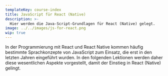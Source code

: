 ```yaml
---
templateKey: course-index
title: JavaScript für React (Native)
description: >-
  Hier werden die Java-Script-Grundlagen für React (Native) gelegt.
image: ../../images/js-for-react.png
wip: true
---
```


In der Programmierung mit React und React Native kommen häufig bestimmte Sprachkonzepte von JavaScript zum Einsatz, die erst in den letzten Jahren eingeführt wurden. In den folgenden Lektionen werden daher diese wesentlichen Aspekte vorgestellt, damit der Einstieg in React (Native) gelingt.
